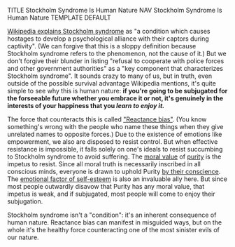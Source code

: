 TITLE Stockholm Syndrome Is Human Nature
NAV Stockholm Syndrome Is Human Nature
TEMPLATE DEFAULT

[Wikipedia explains Stockholm syndrome](https://en.wikipedia.org/wiki/Stockholm_syndrome) as "a condition which causes hostages to develop a psychological alliance with their captors during captivity". (We can forgive that this is a sloppy definition because Stockholm syndrome refers to the phenomenon, not the cause of it.) <span class="note">But we don't forgive their blunder in listing "refusal to cooperate with police forces and other government authorities" as a "key component that characterizes Stockholm syndrome".</span> It sounds crazy to many of us, but in truth, even outside of the possible survival advantage Wikipedia mentions, it's quite simple to see why this is human nature: **if you're going to be subjugated for the forseeable future whether you embrace it or not, it's genuinely in the interests of your happiness that you *learn to enjoy it.***

The force that counteracts this is called ["Reactance bias"](https://yourbias.is/reactance). (You know <!--<a href="psychology">-->something's wrong with the people who name these things<!--</a>--> when they give unrelated names to opposite forces.) Due to the existence of emotions like empowerment, we also are disposed to resist control. But when effective resistance is impossible, it falls solely on one's ideals to resist succumbing to Stockholm syndrome to avoid suffering. The [moral value](virtues) of [purity](impurity) is the impetus to resist. Since all moral truth is necessarily inscribed in all conscious minds, everyone is drawn to uphold Purity [by their conscience](conscience). The [emotional factor of self-esteem](emotions) is also an invaluable ally here. But since most people outwardly disavow that Purity has any moral value, that impetus is weak, and if subjugated, most people will come to enjoy their subjugation.

Stockholm syndrome isn't a "condition": it's an inherent consequence of human nature. Reactance bias can manifest in misguided ways, but on the whole it's the healthy force counteracting one of the most sinister evils of our nature.
